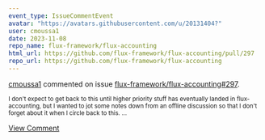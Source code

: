 ```yaml
---
event_type: IssueCommentEvent
avatar: "https://avatars.githubusercontent.com/u/20131404?"
user: cmoussa1
date: 2023-11-08
repo_name: flux-framework/flux-accounting
html_url: https://github.com/flux-framework/flux-accounting/pull/297
repo_url: https://github.com/flux-framework/flux-accounting
---
```


<a href='https://github.com/cmoussa1' target='_blank'>cmoussa1</a> commented on issue <a href='https://github.com/flux-framework/flux-accounting/pull/297' target='_blank'>flux-framework/flux-accounting#297</a>.

<small>I don't expect to get back to this until higher priority stuff has eventually landed in flux-accounting, but I wanted to jot some notes down from an offline discussion so that I don't forget about it when I circle back to this....</small>

<a href='https://github.com/flux-framework/flux-accounting/pull/297' target='_blank'>View Comment</a>